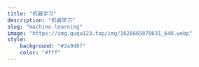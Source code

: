 ```yaml
---
title: "机器学习"
description: "机器学习"
slug: "machine-learning"
image: "https://img.ququ123.top/img/1626665070631_640.webp"
style:
    background: "#2a9d8f"
    color: "#fff"
---
```

